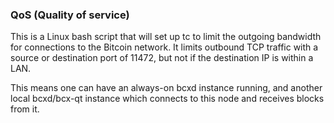 ### QoS (Quality of service) ###

This is a Linux bash script that will set up tc to limit the outgoing bandwidth for connections to the Bitcoin network. It limits outbound TCP traffic with a source or destination port of 11472, but not if the destination IP is within a LAN.

This means one can have an always-on bcxd instance running, and another local bcxd/bcx-qt instance which connects to this node and receives blocks from it.
